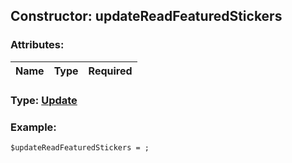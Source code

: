 ## Constructor: updateReadFeaturedStickers  

### Attributes:

| Name     |    Type       | Required |
|----------|:-------------:|---------:|


### Type: [Update](../types/Update.md)

### Example:


```
$updateReadFeaturedStickers = ;
```